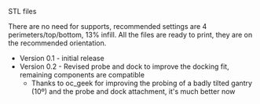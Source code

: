 STL files

There are no need for supports, recommended settings are 4 perimeters/top/bottom, 13% infill.
All the files are ready to print, they are on the recommended orientation.

- Version 0.1 - initial release
- Version 0.2 - Revised probe and dock to improve the docking fit, remaining components are compatible
  - Thanks to oc_geek for improving the probing of a badly tilted gantry (10º) and the probe and dock attachment, it's much better now
